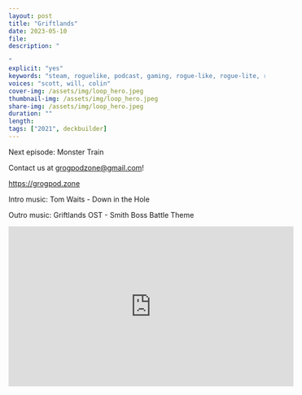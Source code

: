 ```yaml
---
layout: post
title: "Griftlands"
date: 2023-05-10
file: 
description: "

"
explicit: "yes" 
keywords: "steam, roguelike, podcast, gaming, rogue-like, rogue-lite, roguelite"
voices: "scott, will, colin"
cover-img: /assets/img/loop_hero.jpeg
thumbnail-img: /assets/img/loop_hero.jpeg
share-img: /assets/img/loop_hero.jpeg
duration: ""
length:  
tags: ["2021", deckbuilder]
---
```




Next episode: Monster Train

Contact us at grogpodzone@gmail.com!

https://grogpod.zone

Intro music: Tom Waits - Down in the Hole

Outro music: Griftlands OST - Smith Boss Battle Theme


<div class="embed-responsive embed-responsive-16by9">
<iframe width="560" height="315" src="https://www.youtube.com/embed/xxxxx" title="YouTube video player" frameborder="0" allow="accelerometer; autoplay; clipboard-write; encrypted-media; gyroscope; picture-in-picture" allowfullscreen></iframe>
</div>
